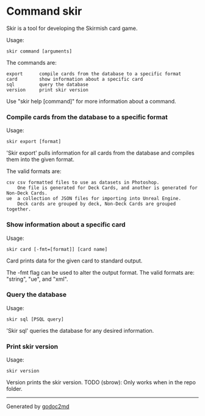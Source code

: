 # Command skir
Skir is a tool for developing the Skirmish card game.

Usage:


	skir command [arguments]

The commands are:


	export      compile cards from the database to a specific format
	card        show information about a specific card
	sql         query the database
	version     print skir version

Use "skir help [command]" for more information about a command.

### Compile cards from the database to a specific format
Usage:


	skir export [format]

'Skir export' pulls information for all cards from the database and compiles them into the given format.

The valid formats are:


	csv	csv formatted files to use as datasets in Photoshop.
		One file is generated for Deck Cards, and another is generated for Non-Deck Cards.
	ue	a collection of JSON files for importing into Unreal Engine.
		Deck cards are grouped by deck, Non-Deck Cards are grouped together.

### Show information about a specific card
Usage:


	skir card [-fmt=[format]] [card name]

Card prints data for the given card to standard output.

The -fmt flag can be used to alter the output format. The valid formats are: "string", "ue", and "xml".

### Query the database
Usage:


	skir sql [PSQL query]

'Skir sql' queries the database for any desired information.

### Print skir version
Usage:


	skir version

Version prints the skir version.
TODO (sbrow): Only works when in the repo folder.



- - -
Generated by [godoc2md](http://godoc.org/github.com/davecheney/godoc2md)
